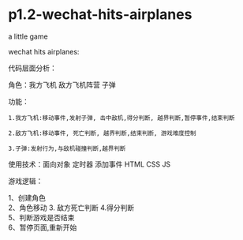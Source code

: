 # p1.2-wechat-hits-airplanes
a little  game

wechat hits airplanes:

代码层面分析：
   
 角色：我方飞机 敌方飞机阵营 子弹    

功能：

    1.我方飞机:移动事件,发射子弹, 击中敌机,得分判断, 越界判断,暂停事件,结束判断
    
    2.敌方飞机:移动事件, 死亡判断, 越界判断,结束判断, 游戏难度控制
   
    3.子弹:发射行为,与敌机碰撞判断,越界判断 

使用技术：面向对象 定时器  添加事件  HTML CSS JS

游戏逻辑：

  1、创建角色      
  2、角色移动
  3.  敌方死亡判断
  4.得分判断       
  5、判断游戏是否结束          
  6、暂停页面,重新开始
